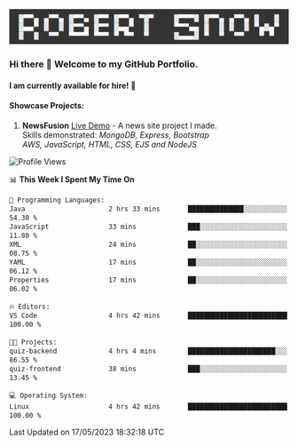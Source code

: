 <img alt="myname" src="assets/name.png" />

### Hi there 👋 Welcome to my GitHub Portfolio.
#### I am currently available for hire!  :briefcase:

#### Showcase Projects:

1. **NewsFusion** [Live Demo](https://news-1-f7223358.deta.app/) - A news site project I made.\
Skills demonstrated: *MongoDB, Express, Bootstrap\
AWS, JavaScript, HTML, CSS, EJS and NodeJS*

<!--START_SECTION:waka-->
![Profile Views](http://img.shields.io/badge/Profile%20Views-7-blue)

📊 **This Week I Spent My Time On** 

```text
💬 Programming Languages: 
Java                     2 hrs 33 mins       ██████████████░░░░░░░░░░░   54.30 % 
JavaScript               33 mins             ███░░░░░░░░░░░░░░░░░░░░░░   11.80 % 
XML                      24 mins             ██░░░░░░░░░░░░░░░░░░░░░░░   08.75 % 
YAML                     17 mins             ██░░░░░░░░░░░░░░░░░░░░░░░   06.12 % 
Properties               17 mins             ██░░░░░░░░░░░░░░░░░░░░░░░   06.02 % 

🔥 Editors: 
VS Code                  4 hrs 42 mins       █████████████████████████   100.00 % 

🐱‍💻 Projects: 
quiz-backend             4 hrs 4 mins        ██████████████████████░░░   86.55 % 
quiz-frontend            38 mins             ███░░░░░░░░░░░░░░░░░░░░░░   13.45 % 

💻 Operating System: 
Linux                    4 hrs 42 mins       █████████████████████████   100.00 % 
```


 Last Updated on 17/05/2023 18:32:18 UTC
<!--END_SECTION:waka-->

<!--
**robjsnow/robjsnow** is a ✨ _special_ ✨ repository because its `README.md` (this file) appears on your GitHub profile.

Here are some ideas to get you started:

- 🔭 I’m currently working on ...
- 🌱 I’m currently learning ...
- 👯 I’m looking to collaborate on ...
- 🤔 I’m looking for help with ...
- 💬 Ask me about ...
- 📫 How to reach me: ...
- 😄 Pronouns: ...
- ⚡ Fun fact: ...
-->
